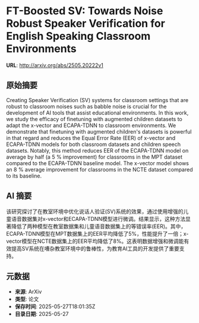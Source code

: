 # FT-Boosted SV: Towards Noise Robust Speaker Verification for English Speaking Classroom Environments

**URL**: http://arxiv.org/abs/2505.20222v1

## 原始摘要

Creating Speaker Verification (SV) systems for classroom settings that are
robust to classroom noises such as babble noise is crucial for the development
of AI tools that assist educational environments. In this work, we study the
efficacy of finetuning with augmented children datasets to adapt the x-vector
and ECAPA-TDNN to classroom environments. We demonstrate that finetuning with
augmented children's datasets is powerful in that regard and reduces the Equal
Error Rate (EER) of x-vector and ECAPA-TDNN models for both classroom datasets
and children speech datasets. Notably, this method reduces EER of the
ECAPA-TDNN model on average by half (a 5 % improvement) for classrooms in the
MPT dataset compared to the ECAPA-TDNN baseline model. The x-vector model shows
an 8 % average improvement for classrooms in the NCTE dataset compared to its
baseline.


## AI 摘要

该研究探讨了在教室环境中优化说话人验证(SV)系统的效果，通过使用增强的儿童语音数据集对x-vector和ECAPA-TDNN模型进行微调。结果显示，这种方法显著降低了两种模型在教室数据集和儿童语音数据集上的等错误率(EER)。其中，ECAPA-TDNN模型在MPT数据集上的EER平均降低了5%，性能提升了一倍；x-vector模型在NCTE数据集上的EER平均降低了8%。这表明数据增强和微调能有效提高SV系统在嘈杂教室环境中的鲁棒性，为教育AI工具的开发提供了重要支持。

## 元数据

- **来源**: ArXiv
- **类型**: 论文
- **保存时间**: 2025-05-27T18:01:35Z
- **目录日期**: 2025-05-27
